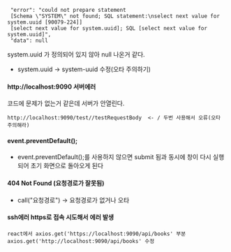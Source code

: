 ```
 "error": "could not prepare statement
 [Schema \"SYSTEM\" not found; SQL statement:\nselect next value for system.uuid [90079-224]]
 [select next value for system.uuid]; SQL [select next value for system.uuid]",
 "data": null
```
system.uuid 가 정의되어 있지 않아 null 나온거 같다.
- system.uuid -> system-uuid 수정(오타 주의하기)

#### http://localhost:9090 서버에러
코드에 문제가 없는거 같은데 서버가 안열린다.
```
http://localhost:9090/test//testRequestBody  <- / 두번 사용해서 오류(오타 주의해라)
```
#### event.preventDefault();
- event.preventDefault();를 사용하지 않으면
submit 됨과 동시에 창이 다시 실행되어 초기 화면으로 돌아오게 된다

#### 404 Not Found (요청경로가 잘못됨)
- call("요청경로") -> 요청경로가 없거나 오타

#### ssh에러 https로 접속 시도해서 에러 발생
```
react에서 axios.get('https://localhost:9090/api/books' 부분
axios.get('http://localhost:9090/api/books' 수정
```
